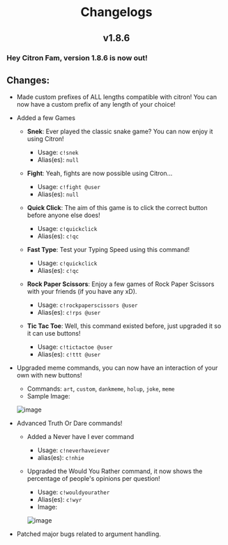 <h1 align = 'center'> Changelogs </h1>
<h2 align = 'center'> v1.8.6 </h2>

### Hey Citron Fam, version 1.8.6 is now out!

## **Changes:**

- Made custom prefixes of ALL lengths compatible with citron! You can now have a custom prefix of any length of your choice!

- Added a few Games

    - **Snek**: Ever played the classic snake game? You can now enjoy it using Citron!
        - Usage: `c!snek`
        - Alias(es): `null`

    - **Fight**: Yeah, fights are now possible using Citron...
        - Usage: `c!fight @user`
        - Alias(es): `null`

    - **Quick Click**: The aim of this game is to click the correct button before anyone else does!
        - Usage: `c!quickclick`
        - Alias(es): `c!qc`

    - **Fast Type**: Test your Typing Speed using this command!
        - Usage: `c!quickclick`
        - Alias(es): `c!qc`

    - **Rock Paper Scissors**: Enjoy a few games of Rock Paper Scissors with your friends (if you have any xD). 
        - Usage: `c!rockpaperscissors @user`
        - Alias(es): `c!rps @user`

    - **Tic Tac Toe**: Well, this command existed before, just upgraded it so it can use buttons!
        - Usage: `c!tictactoe @user`
        - Alias(es): `c!ttt @user`

- Upgraded meme commands, you can now have an interaction of your own with new buttons! 
    - Commands: `art`, `custom`, `dankmeme`, `holup`, `joke`, `meme`
    - Sample Image:
    
    ![image](https://i.imgur.com/dwSXwWm.png)

- Advanced Truth Or Dare commands!

    - Added a Never have I ever command
        - Usage: `c!neverhaveiever`
        - alias(es): `c!nhie`

    - Upgraded the Would You Rather command, it now shows the percentage of people's opinions per question!
        - Usage: `c!wouldyourather`
        - Alias(es): `c!wyr`
        - Image: 
        
        ![image](https://i.imgur.com/Mr9E7fz.png)

- Patched major bugs related to argument handling.
